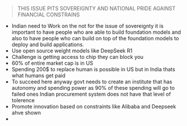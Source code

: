 
>THIS ISSUE PITS SOVEREIGNTY AND NATIONAL PRIDE AGAINST FINANCIAL CONSTRAINS

- Indian need to Work on the not for the issue of sovereignty it is important to have people who are able to build foundation models and also to have people who can build on top of the foundation models to deploy and build applications.
- Use open source weight models like DeepSeek R1
- Challenge is getting access to chip they can block you
- 60% of entire market cap is in US
- Spending 200$ to replace human is possible in US but in India thats what humans get paid
- To succeed here anyway govt needs to create an institute that has autonomy and spending power as 90% of these spending will go to failed ones Indian procurement system does not have that level of tolerence
- Promote innovation based on constraints like Alibaba and Deepseek ahve shown
- 